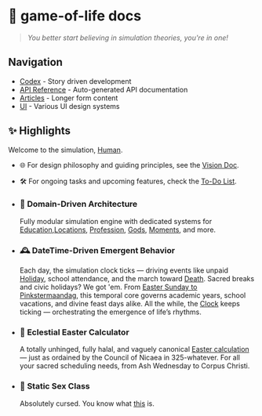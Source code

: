 # 🧬 game-of-life docs

> _You better start believing in simulation theories, you're in one!_

## Navigation

- [Codex](codex/) - Story driven development
- [API Reference](api/) - Auto-generated API documentation
- [Articles](articles/) - Longer form content
- [UI](ui/) - Various UI design systems

## ✨ Highlights

Welcome to the simulation, [Human]((xref:Domain.Humans.Human)).

- 🌐 For design philosophy and guiding principles, see the [Vision Doc](articles/vision.md).

- 🛠️ For ongoing tasks and upcoming features, check the [To-Do List](todos.md).


- ### 🧠 Domain-Driven Architecture

  Fully modular simulation engine with dedicated systems for [Education](/api/Domain.Education),[Locations](/api/Domain.Locations), [Profession](/api/Domain.Profession), [Gods](/api/Domain.Gods), [Moments](/api/Domain.Moments), and more.

- ### 🕰️ DateTime-Driven Emergent Behavior

  Each day, the simulation clock ticks — driving events like unpaid [Holiday](/api/Domain.Time.Holiday), school attendance, and the march toward [Death](/api/Domain.Moments.DeathMoment).
  Sacred breaks and civic holidays? We got 'em. From [Easter Sunday to Pinkstermaandag](/api/Domain.Time.Calendar), this temporal core governs academic years, school vacations, and divine feast days alike.
  All the while, the [Clock](/api/Domain.Time.Clock) keeps ticking — orchestrating the emergence of life’s rhythms.

- ### 🌅 Eclestial Easter Calculator

  A totally unhinged, fully halal, and vaguely canonical [Easter calculation](xref:Domain.Gods.Religion) — just as ordained by the Council of Nicaea in 325-whatever.
  For all your sacred scheduling needs, from Ash Wednesday to Corpus Christi.

- ### 🍆 Static Sex Class

  Absolutely cursed. You know what [this](/api/Domain.Gods.Sex) is.
